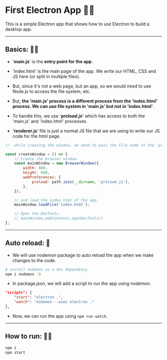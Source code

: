 # First Electron App 🧑‍💻

This is a simple Electron app that shows how to use Electron to build a desktop app.

---

## Basics: 🧑‍🎓

- '**main.js**' is the **entry point for the app**.
- 'index.html' is the main page of the app. We write our HTML, CSS and JS here (or split in multiple files).

- But, since it's not a web page, but an app, so we would need to use Node.js to access the file system, etc.
- But, **the 'main.js' process is a different process from the 'index.html' process. We can use file system in 'main.js' but not in 'index.html'**.
- To handle this, we use '***preload.js***' which has access to both the 'main.js' and 'index.html' processes.

- '**renderer.js**' file is just a normal JS file that we are using to write our JS code for the html page.

```js
//  while creating the window, we need to pass the file name to the 'preload' property of the 'webPreferences' object.

const createWindow = () => {
	// Create the browser window.
	const mainWindow = new BrowserWindow({
		width: 800,
		height: 600,
		webPreferences: {
			preload: path.join(__dirname, 'preload.js'),
		},
	});

	// and load the index.html of the app.
	mainWindow.loadFile('index.html');

	// Open the DevTools.
	// mainWindow.webContents.openDevTools()
};
```

---

## Auto reload: 🔄

- We will use nodemon package to auto reload the app when we make changes to the code.

```sh
# install nodemon as a dev dependency
npm i nodemon -D
```
- In package.json, we will add a script to run the app using nodemon.

```json
"scripts": {
	"start": "electron .",
	"watch": "nodemon --exec electron ."
},
```

- Now, we can run the app using `npm run watch`.

---

## How to run: 🏃‍♂️

```js
npm i
npm start
```
